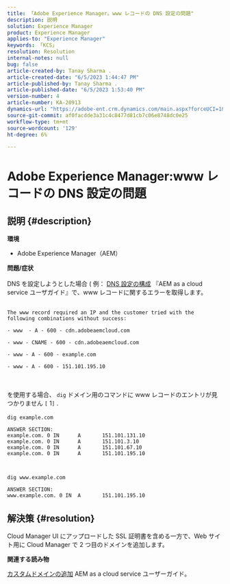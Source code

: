 ```yaml
---
title: 「Adobe Experience Manager。www レコードの DNS 設定の問題"
description: 説明
solution: Experience Manager
product: Experience Manager
applies-to: "Experience Manager"
keywords: 「KCS」
resolution: Resolution
internal-notes: null
bug: false
article-created-by: Tanay Sharma .
article-created-date: "6/5/2023 1:44:47 PM"
article-published-by: Tanay Sharma .
article-published-date: "6/5/2023 1:53:40 PM"
version-number: 4
article-number: KA-20913
dynamics-url: "https://adobe-ent.crm.dynamics.com/main.aspx?forceUCI=1&pagetype=entityrecord&etn=knowledgearticle&id=bc720f1f-a703-ee11-8f6e-6045bd006b4b"
source-git-commit: af0facdde3a31c4c8477d81cb7c06e8748dc0e25
workflow-type: tm+mt
source-wordcount: '129'
ht-degree: 6%

---
```


# Adobe Experience Manager:www レコードの DNS 設定の問題

## 説明 {#description}

<b>環境</b>
- Adobe Experience Manager（AEM）

<b>問題/症状</b><br><br>DNS を設定しようとした場合 ( 例： [DNS 設定の構成](https://experienceleague.adobe.com/docs/experience-manager-cloud-service/content/implementing/using-cloud-manager/custom-domain-names/configure-dns-settings.html) 『AEM as a cloud service ユーザガイド』で、www レコードに関するエラーを取得します。 <br><br>

```
The www record required an IP and the customer tried with the following combinations without success:

- www  - A - 600 - cdn.adobeaemcloud.com

- www - CNAME - 600 - cdn.adobeaemcloud.com

- www - A - 600 - example.com

- www - A - 600 - 151.101.195.10
```

<br><br>を使用する場合、 `dig` ドメイン用のコマンドに www レコードのエントリが見つかりません `[` 1`]` .<br><br>`dig example.com`



```
ANSWER SECTION:
example.com. 0 IN      A       151.101.131.10
example.com. 0 IN      A       151.101.3.10
example.com. 0 IN      A       151.101.67.10
example.com. 0 IN      A       151.101.195.10
```


` `

`dig www.example.com`




```
ANSWER SECTION:
www.example.com. 0 IN  A       151.101.195.10
```



## 解決策 {#resolution}


Cloud Manager UI にアップロードした SSL 証明書を含める一方で、Web サイト用に Cloud Manager で 2 つ目のドメインを追加します。

<b>関連する読み物</b>

[カスタムドメインの追加](https://experienceleague.adobe.com/docs/experience-manager-cloud-service/content/implementing/using-cloud-manager/custom-domain-names/add-custom-domain-name.html) AEM as a cloud service ユーザーガイド。
